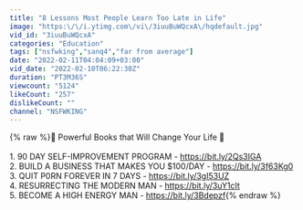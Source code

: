 ```yaml
---
title: "8 Lessons Most People Learn Too Late in Life"
image: "https:\/\/i.ytimg.com\/vi\/3iuuBuWQcxA\/hqdefault.jpg"
vid_id: "3iuuBuWQcxA"
categories: "Education"
tags: ["nsfwking","sanq4","far from average"]
date: "2022-02-11T04:04:09+03:00"
vid_date: "2022-02-10T06:22:30Z"
duration: "PT3M36S"
viewcount: "5124"
likeCount: "257"
dislikeCount: ""
channel: "NSFWKING"
---
```

{% raw %}👑  Powerful Books that Will Change Your Life 👑 <br /><br />1. 90 DAY SELF-IMPROVEMENT PROGRAM - <a rel="nofollow" target="blank" href="https://bit.ly/2Qs3IGA">https://bit.ly/2Qs3IGA</a><br />2. BUILD A BUSINESS THAT MAKES YOU $100/DAY - <a rel="nofollow" target="blank" href="https://bit.ly/3f63Kg0">https://bit.ly/3f63Kg0</a><br />3. QUIT P0RN FOREVER IN 7 DAYS - <a rel="nofollow" target="blank" href="https://bit.ly/3gI53UZ">https://bit.ly/3gI53UZ</a><br />4. RESURRECTING THE MODERN MAN - <a rel="nofollow" target="blank" href="https://bit.ly/3uY1cIt">https://bit.ly/3uY1cIt</a><br />5. BECOME A HIGH ENERGY MAN - <a rel="nofollow" target="blank" href="https://bit.ly/3Bdepzf">https://bit.ly/3Bdepzf</a>{% endraw %}
